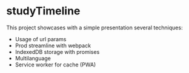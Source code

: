 # studyTimeline

This project showcases with a simple presentation several techniques:

- Usage of url params
- Prod streamline with webpack
- IndexedDB storage with promises
- Multilanguage
- Service worker for cache (PWA)
